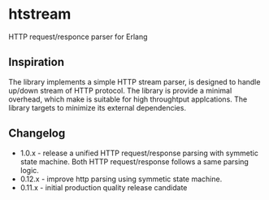 # htstream 

HTTP request/responce parser for Erlang

## Inspiration

The library implements a simple HTTP stream parser, is designed to handle up/down stream of HTTP protocol. The library is provide a minimal overhead, which make is suitable for high throughtput applcations. The library targets to minimize its external dependencies.


## Changelog

* 1.0.x - release a unified HTTP request/response parsing with symmetic state machine. Both HTTP request/response follows a same parsing logic. 
* 0.12.x - improve http parsing using symmetic state machine.
* 0.11.x - initial production quality release candidate